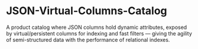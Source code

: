 # JSON-Virtual-Columns-Catalog
A product catalog where JSON columns hold dynamic attributes, exposed by virtual/persistent columns for indexing and fast filters — giving the agility of semi-structured data with the performance of relational indexes.
